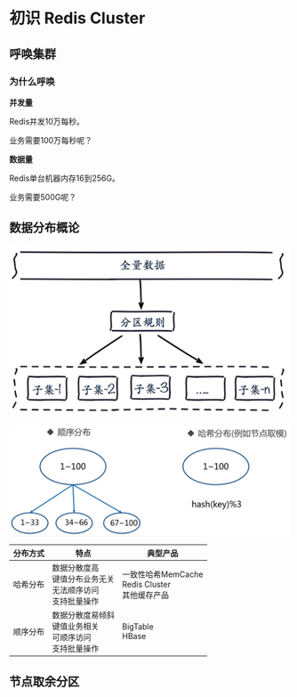# 初识 Redis Cluster

## 呼唤集群

### 为什么呼唤

**并发量**

Redis并发10万每秒。

业务需要100万每秒呢？

**数据量**

Redis单台机器内存16到256G。

业务需要500G呢？

## 数据分布概论

![数据分区](assets/9-1.png)

![顺序分区和哈希分区](assets/9-2.png)

| 分布方式 | 特点 | 典型产品 |
| --- | --- | --- |
| 哈希分布 | 数据分散度高<br/>键值分布业务无关<br/>无法顺序访问<br/>支持批量操作 | 一致性哈希MemCache<br/>Redis Cluster<br/>其他缓存产品 |
| 顺序分布 | 数据分散度易倾斜<br/>键值业务相关<br/>可顺序访问<br/>支持批量操作 | BigTable<br/>HBase |

## 节点取余分区
